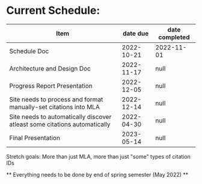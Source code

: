 # Current Schedule: 

Item | date due | date completed
--- | --- | --- 
Schedule Doc | 2022-10-21 | 2022-11-01
Architecture and Design Doc | 2022-11-17 | null
Progress Report Presentation | 2022-12-05 | null
Site needs to process and format manually-set citations into MLA | 2022-12-14 | null
Site needs to automatically discover atleast some citations automatically | 2022-04-30 | null
Final Presentation | 2023-05-14 | null

Stretch goals: More than just MLA, more than just "some" types of citation IDs

** Everything needs to be done by end of spring semester (May 2022) **